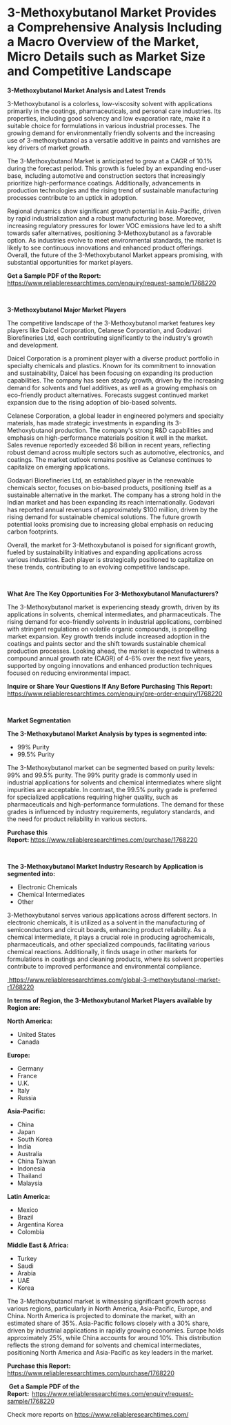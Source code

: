 <p><h1>3-Methoxybutanol Market Provides a Comprehensive Analysis Including a Macro Overview of the Market, Micro Details such as Market Size and Competitive Landscape</h1></p><p><strong>3-Methoxybutanol Market Analysis and Latest Trends</strong></p>
<p><p>3-Methoxybutanol is a colorless, low-viscosity solvent with applications primarily in the coatings, pharmaceuticals, and personal care industries. Its properties, including good solvency and low evaporation rate, make it a suitable choice for formulations in various industrial processes. The growing demand for environmentally friendly solvents and the increasing use of 3-methoxybutanol as a versatile additive in paints and varnishes are key drivers of market growth.</p><p>The 3-Methoxybutanol Market is anticipated to grow at a CAGR of 10.1% during the forecast period. This growth is fueled by an expanding end-user base, including automotive and construction sectors that increasingly prioritize high-performance coatings. Additionally, advancements in production technologies and the rising trend of sustainable manufacturing processes contribute to an uptick in adoption.</p><p>Regional dynamics show significant growth potential in Asia-Pacific, driven by rapid industrialization and a robust manufacturing base. Moreover, increasing regulatory pressures for lower VOC emissions have led to a shift towards safer alternatives, positioning 3-Methoxybutanol as a favorable option. As industries evolve to meet environmental standards, the market is likely to see continuous innovations and enhanced product offerings. Overall, the future of the 3-Methoxybutanol Market appears promising, with substantial opportunities for market players.</p></p>
<p><strong>Get a Sample PDF of the Report:&nbsp;</strong> <a href="https://www.reliableresearchtimes.com/enquiry/request-sample/1768220?utm_campaign=2719&utm_medium=2&utm_source=Github&utm_content=ia&utm_term=03042025&utm_id=3-methoxybutanol">https://www.reliableresearchtimes.com/enquiry/request-sample/1768220</a></p>
<p>&nbsp;</p>
<p><strong>3-Methoxybutanol Major Market Players</strong></p>
<p><p>The competitive landscape of the 3-Methoxybutanol market features key players like Daicel Corporation, Celanese Corporation, and Godavari Biorefineries Ltd, each contributing significantly to the industry's growth and development.</p><p>Daicel Corporation is a prominent player with a diverse product portfolio in specialty chemicals and plastics. Known for its commitment to innovation and sustainability, Daicel has been focusing on expanding its production capabilities. The company has seen steady growth, driven by the increasing demand for solvents and fuel additives, as well as a growing emphasis on eco-friendly product alternatives. Forecasts suggest continued market expansion due to the rising adoption of bio-based solvents.</p><p>Celanese Corporation, a global leader in engineered polymers and specialty materials, has made strategic investments in expanding its 3-Methoxybutanol production. The company's strong R&D capabilities and emphasis on high-performance materials position it well in the market. Sales revenue reportedly exceeded $6 billion in recent years, reflecting robust demand across multiple sectors such as automotive, electronics, and coatings. The market outlook remains positive as Celanese continues to capitalize on emerging applications.</p><p>Godavari Biorefineries Ltd, an established player in the renewable chemicals sector, focuses on bio-based products, positioning itself as a sustainable alternative in the market. The company has a strong hold in the Indian market and has been expanding its reach internationally. Godavari has reported annual revenues of approximately $100 million, driven by the rising demand for sustainable chemical solutions. The future growth potential looks promising due to increasing global emphasis on reducing carbon footprints.</p><p>Overall, the market for 3-Methoxybutanol is poised for significant growth, fueled by sustainability initiatives and expanding applications across various industries. Each player is strategically positioned to capitalize on these trends, contributing to an evolving competitive landscape.</p></p>
<p>&nbsp;</p>
<p><strong>What Are The Key Opportunities For 3-Methoxybutanol Manufacturers?</strong></p>
<p><p>The 3-Methoxybutanol market is experiencing steady growth, driven by its applications in solvents, chemical intermediates, and pharmaceuticals. The rising demand for eco-friendly solvents in industrial applications, combined with stringent regulations on volatile organic compounds, is propelling market expansion. Key growth trends include increased adoption in the coatings and paints sector and the shift towards sustainable chemical production processes. Looking ahead, the market is expected to witness a compound annual growth rate (CAGR) of 4-6% over the next five years, supported by ongoing innovations and enhanced production techniques focused on reducing environmental impact.</p></p>
<p><strong>Inquire or Share Your Questions If Any Before Purchasing This Report:</strong> <a href="https://www.reliableresearchtimes.com/enquiry/pre-order-enquiry/1768220?utm_campaign=2719&utm_medium=2&utm_source=Github&utm_content=ia&utm_term=03042025&utm_id=3-methoxybutanol">https://www.reliableresearchtimes.com/enquiry/pre-order-enquiry/1768220</a></p>
<p>&nbsp;</p>
<p><strong>Market Segmentation</strong></p>
<p><strong>The 3-Methoxybutanol Market Analysis by types is segmented into:</strong></p>
<p><ul><li>99% Purity</li><li>99.5% Purity</li></ul></p>
<p><p>The 3-Methoxybutanol market can be segmented based on purity levels: 99% and 99.5% purity. The 99% purity grade is commonly used in industrial applications for solvents and chemical intermediates where slight impurities are acceptable. In contrast, the 99.5% purity grade is preferred for specialized applications requiring higher quality, such as pharmaceuticals and high-performance formulations. The demand for these grades is influenced by industry requirements, regulatory standards, and the need for product reliability in various sectors.</p></p>
<p><strong>Purchase this Report:&nbsp;</strong><a href="https://www.reliableresearchtimes.com/purchase/1768220?utm_campaign=2719&utm_medium=2&utm_source=Github&utm_content=ia&utm_term=03042025&utm_id=3-methoxybutanol">https://www.reliableresearchtimes.com/purchase/1768220</a></p>
<p>&nbsp;</p>
<p><strong>The 3-Methoxybutanol Market Industry Research by Application is segmented into:</strong></p>
<p><ul><li>Electronic Chemicals</li><li>Chemical Intermediates</li><li>Other</li></ul></p>
<p><p>3-Methoxybutanol serves various applications across different sectors. In electronic chemicals, it is utilized as a solvent in the manufacturing of semiconductors and circuit boards, enhancing product reliability. As a chemical intermediate, it plays a crucial role in producing agrochemicals, pharmaceuticals, and other specialized compounds, facilitating various chemical reactions. Additionally, it finds usage in other markets for formulations in coatings and cleaning products, where its solvent properties contribute to improved performance and environmental compliance.</p></p>
<p><a href="https://www.reliableresearchtimes.com/global-3-methoxybutanol-market-r1768220?utm_campaign=2719&utm_medium=2&utm_source=Github&utm_content=ia&utm_term=03042025&utm_id=3-methoxybutanol">&nbsp;https://www.reliableresearchtimes.com/global-3-methoxybutanol-market-r1768220</a></p>
<p><strong>In terms of Region, the 3-Methoxybutanol Market Players available by Region are:</strong></p>
<p>
    <p> <strong> North America: </strong>
        <ul>
            <li>United States</li>
            <li>Canada</li>
        </ul>
        </p> 
    <p> <strong> Europe: </strong>
        <ul>
            <li>Germany</li>
            <li>France</li>
            <li>U.K.</li>
            <li>Italy</li>
            <li>Russia</li>
        </ul>
        </p> 
    <p> <strong> Asia-Pacific: </strong>
        <ul>
            <li>China</li>
            <li>Japan</li>
            <li>South Korea</li>
            <li>India</li>
            <li>Australia</li>
            <li>China Taiwan</li>
            <li>Indonesia</li>
            <li>Thailand</li>
            <li>Malaysia</li>
        </ul>
        </p> 
    <p> <strong> Latin America: </strong>
        <ul>
            <li>Mexico</li>
            <li>Brazil</li>
            <li>Argentina Korea</li>
            <li>Colombia</li>
        </ul>
        </p> 
    <p> <strong> Middle East & Africa: </strong>
        <ul>
            <li>Turkey</li>
            <li>Saudi</li>
            <li>Arabia</li>
            <li>UAE</li>
            <li>Korea</li>
        </ul>
    </p>
    </p>
<p><p>The 3-Methoxybutanol market is witnessing significant growth across various regions, particularly in North America, Asia-Pacific, Europe, and China. North America is projected to dominate the market, with an estimated share of 35%. Asia-Pacific follows closely with a 30% share, driven by industrial applications in rapidly growing economies. Europe holds approximately 25%, while China accounts for around 10%. This distribution reflects the strong demand for solvents and chemical intermediates, positioning North America and Asia-Pacific as key leaders in the market.</p></p>
<p><strong>Purchase this Report: </strong><a href="https://www.reliableresearchtimes.com/purchase/1768220?utm_campaign=2719&utm_medium=2&utm_source=Github&utm_content=ia&utm_term=03042025&utm_id=3-methoxybutanol">https://www.reliableresearchtimes.com/purchase/1768220</a></p>
<p>&nbsp;<strong>Get a Sample PDF of the Report:&nbsp;&nbsp;</strong><a href="https://www.reliableresearchtimes.com/enquiry/request-sample/1768220?utm_campaign=2719&utm_medium=2&utm_source=Github&utm_content=ia&utm_term=03042025&utm_id=3-methoxybutanol">https://www.reliableresearchtimes.com/enquiry/request-sample/1768220</a></p>
<p><strong></strong></p>
<p>Check more reports on <a href="https://www.reliableresearchtimes.com/?utm_campaign=2719&utm_medium=2&utm_source=Github&utm_content=ia&utm_term=03042025&utm_id=3-methoxybutanol">https://www.reliableresearchtimes.com/</a></p>